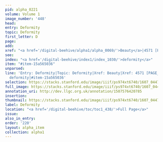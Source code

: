 ```yaml
---
pid: alpha_0221
volume: Volume 1
image_number: '448'
head:
entry: Deformity
topic: Deformity
first_letter: D
page:
add:
xref: "<a href='/digital-beehive/alpha1/alpha_0069/'>Beauty</a>|4571 [PAGE_MISSING]"
see:
index: "<a href='/digital-beehive/index1/index_1030/'>deformity</a>"
item: "#item-15a565036"
unparsed:
line: 'Entry: Deformity|Topic: Deformity|Xref: Beauty|Xref: 4571 [PAGE_MISSING]|Index:
  deformity|#item-15a565036'
selection: https://stacks.stanford.edu/image/iiif/ps974xt6740/1607_0447/780,3237,2943,541/full/0/default.jpg
full_image: https://stacks.stanford.edu/image/iiif/ps974xt6740/1607_0447/full/full/0/default.jpg
annotation_uri: http://dev.llgc.org.uk/annotation/1507576420785
insertion:
thumbnail: https://stacks.stanford.edu/image/iiif/ps974xt6740/1607_0447/780,3237,600,180/250,/0/default.jpg
label: Deformity
location: "<a href='/digital-beehive/toc/toc1_438/'>Full Page</a>"
issue:
also_in_entry:
order: '220'
layout: alpha_item
collection: alpha1
---
```

